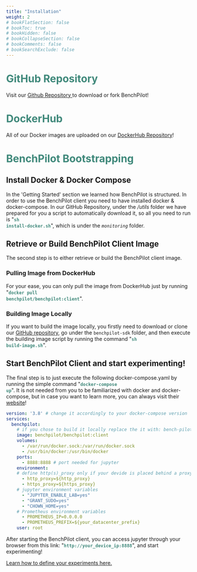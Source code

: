 ```yaml
---
title: "Installation"
weight: 2
# bookFlatSection: false
# bookToc: true
# bookHidden: false
# bookCollapseSection: false
# bookComments: false
# bookSearchExclude: false
---
```

# <strong style="color: #40897B">GitHub Repository</strong>
Visit our <a href="https://github.com/UCY-LINC-LAB/BenchPilot"> Github Repository </a> to download or fork BenchPilot!


# <strong style="color: #40897B">DockerHub</strong>
All of our Docker images are uploaded on our <a href="https://hub.docker.com/r/benchpilot/benchpilot"> DockerHub Repository</a>!

# <strong style="color: #40897B">BenchPilot Bootstrapping</strong>
## Install Docker & Docker Compose
In the 'Getting Started' section we learned how BenchPilot is structured. In order to use the BenchPilot client you need to have installed docker & docker-compose. In our GitHub Repository, under the <em>/utils</em> folder we have prepared for you a script to automatically download it, so all you need to run is "<strong><code style="color: #40897B">sh install-docker.sh</code></strong>", which is under the <i><code>monitoring</code></i> folder.

## Retrieve or Build BenchPilot Client Image
The second step is to either retrieve or build the BenchPilot client image. 

### Pulling Image from DockerHub
For your ease, you can only pull the image from DockerHub just by running "<strong><code style="color: #40897B">docker pull benchpilot/benchpilot:client</code></strong>".

### Building Image Locally
If you want to build the image locally, you firstly need to download or clone our <a href="https://github.com/UCY-LINC-LAB/BenchPilot">GitHub repository</a>, go under the <code>benchpilot-sdk</code> folder, and then execute the building image script by running the command "<strong><code style="color: #40897B">sh build-image.sh</code></strong>".

## Start BenchPilot Client and start experimenting!
The final step is to just execute the following docker-compose.yaml by running the simple command "<strong><code style="color: #40897B">docker-compose up</code></strong>". It is not needed from you to be familiarized with docker and docker-compose, but in case you want to learn more, you can always visit their <a href="https://docs.docker.com/">website</a>!

````yaml
version: '3.8' # change it accordingly to your docker-compose version
services:
  benchpilot:
    # if you chose to build it locally replace the it with: bench-pilot
    image: benchpilot/benchpilot:client 
    volumes:
      - /var/run/docker.sock:/var/run/docker.sock
      - /usr/bin/docker:/usr/bin/docker
    ports:
      - 8888:8888 # port needed for jupyter
    environment:
    # define http(s)_proxy only if your devide is placed behind a proxy
      - http_proxy=${http_proxy}
      - https_proxy=${https_proxy}
    # jupyter environment variables
      - "JUPYTER_ENABLE_LAB=yes" 
      - "GRANT_SUDO=yes"
      - "CHOWN_HOME=yes"
    # Prometheus environment variables
      - PROMETHEUS_IP=0.0.0.0
      - PROMETHEUS_PREFIX=${your_datacenter_prefix}
    user: root
````

After starting the BenchPilot client, you can access jupyter through your browser from this link: "<strong><code style="color: #40897B">http://your_device_ip:8888</code></strong>", and start experimenting!

<a href="https://ucy-linc-lab.github.io/BenchPilot/docs/experiments/"> Learn how to define your experiments here.</a>